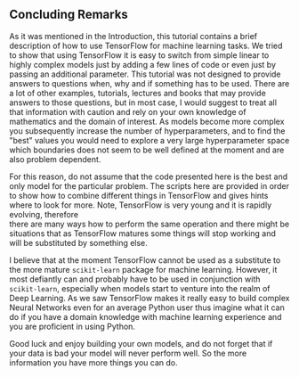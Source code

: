 ## Concluding Remarks

As it was mentioned in the Introduction, this tutorial contains a brief description of how to use TensorFlow for machine learning tasks. We tried to show that using TensorFlow it is easy to switch from simple linear to highly complex models just by adding a few lines of code or even just by passing an additional parameter. This tutorial was not designed to provide answers to questions when, why and if something has to be used. There are a lot of other examples, tutorials, lectures and books that may provide answers to those questions, but in most case, I would suggest to treat all that information with caution and rely on your own knowledge of mathematics and the domain of interest. As models become more complex you subsequently increase the number of hyperparameters, and to find the "best" values you would need to explore a very large hyperparameter space which boundaries does not seem to be well defined at the moment and are also problem dependent. 

For this reason, do not assume that the code presented here is the best and only model for the particular problem. The scripts here are provided in order to show how to combine different things in TensorFlow and gives hints where to look for more. Note, TensorFlow is very young and it is rapidly evolving, therefore  
there are many ways how to perform the same operation and there might be situations that as TensorFlow matures some things will stop working and will be substituted by something else.

I believe that at the moment TensorFlow cannot be used as a substitute to the more mature `scikit-learn` package for machine learning. However, it most defiantly can and probably have to be used in conjunction with  `scikit-learn`, especially when models start to venture into the realm of Deep Learning. As we saw TensorFlow makes it really easy to build complex Neural Networks even for an average Python user thus imagine what it can do if you have a domain knowledge with machine learning experience and you are proficient in using Python.

Good luck and enjoy building your own models, and do not forget that if your data is bad your model will never perform well. So the more information you have more things you can do.